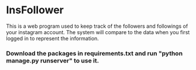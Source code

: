 # InsFollower
This is a web program used to keep track of the followers and followings of your instagram account.
The system will compare to the data when you first logged in to represent the information.

### Download the packages in requirements.txt and run "python manage.py runserver" to use it.

